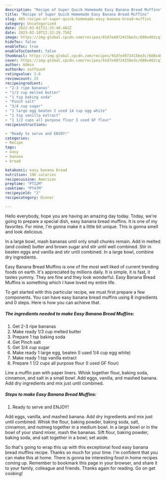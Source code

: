 ```yaml
---
description: "Recipe of Super Quick Homemade Easy Banana Bread Muffins"
title: "Recipe of Super Quick Homemade Easy Banana Bread Muffins"
slug: 465-recipe-of-super-quick-homemade-easy-banana-bread-muffins
category: Uncategorized
date: 2022-03-01T21:33:40.462Z
date: 2023-02-10T22:32:29.758Z
image: https://img-global.cpcdn.com/recipes/91d7e4972415be3c/680x482cq70/easy-banana-bread-muffins-recipe-main-photo.jpg
hideToc: false
enableToc: true
enableTocContent: false
thumbnail: https://img-global.cpcdn.com/recipes/91d7e4972415be3c/680x482cq70/easy-banana-bread-muffins-recipe-main-photo.jpg
cover: https://img-global.cpcdn.com/recipes/91d7e4972415be3c/680x482cq70/easy-banana-bread-muffins-recipe-main-photo.jpg
author: Admin
authorAv: notfound
ratingvalue: 3.6
reviewcount: 25
recipeingredient:
- "2-3 ripe bananas"
- "1/3 cup melted butter"
- "1 tsp baking soda"
- "Pinch salt"
- "3/4 cup sugar"
- "1 large egg beaten I used 14 cup egg white"
- "1 tsp vanilla extract"
- "1 1/2 cups all purpose flour I used GF flour"
recipeinstructions:

- "Ready to serve and ENJOY!"
categories:
- Recipe
tags:
- easy
- banana
- bread

katakunci: easy banana bread 
nutrition: 196 calories
recipecuisine: American
preptime: "PT12M"
cooktime: "PT47M"
recipeyield: "2"
recipecategory: Dinner

---
```



Hello everybody, hope you are having an amazing day today. Today, we're going to prepare a special dish, easy banana bread muffins. It is one of my favorites. For mine, I'm gonna make it a little bit unique. This is gonna smell and look delicious.

In a large bowl, mash bananas until only small chunks remain. Add in melted (and cooled) butter and brown sugar and stir until well combined. Stir in beaten eggs and vanilla and stir until combined. In a large bowl, combine dry ingredients.

Easy Banana Bread Muffins is one of the most well liked of current trending foods on earth. It's appreciated by millions daily. It is simple, it is fast, it tastes yummy. They are fine and they look wonderful. Easy Banana Bread Muffins is something which I have loved my entire life.


To get started with this particular recipe, we must first prepare a few components. You can have easy banana bread muffins using 8 ingredients and 0 steps. Here is how you can achieve that.

<!--inarticleads1-->

##### The ingredients needed to make Easy Banana Bread Muffins:

1. Get 2-3 ripe bananas
1. Make ready 1/3 cup melted butter
1. Prepare 1 tsp baking soda
1. Get Pinch salt
1. Get 3/4 cup sugar
1. Make ready 1 large egg, beaten (I used 1/4 cup egg white)
1. Make ready 1 tsp vanilla extract
1. Prepare 1 1/2 cups all purpose flour (I used GF flour)


Line a muffin pan with paper liners. Whisk together flour, baking soda, cinnamon, and salt in a small bowl. Add eggs, vanilla, and mashed banana. Add dry ingredients and mix just until combined. 

<!--inarticleads2-->

##### Steps to make Easy Banana Bread Muffins:


1. Ready to serve and ENJOY!

Add eggs, vanilla, and mashed banana. Add dry ingredients and mix just until combined. Whisk the flour, baking powder, baking soda, salt, cinnamon, and nutmeg together in a medium bowl. In a large bowl or in the bowl of your stand mixer, mash the bananas. Sift flour, baking powder, baking soda, and salt together in a bowl; set aside. 

So that's going to wrap this up with this exceptional food easy banana bread muffins recipe. Thanks so much for your time. I'm confident that you can make this at home. There is gonna be interesting food in home recipes coming up. Remember to bookmark this page in your browser, and share it to your family, colleague and friends. Thanks again for reading. Go on get cooking!
